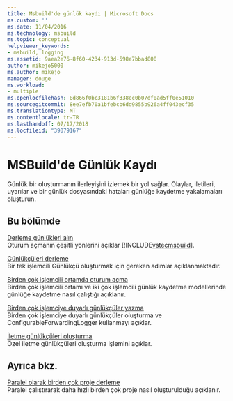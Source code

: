 ```yaml
---
title: Msbuild'de günlük kaydı | Microsoft Docs
ms.custom: ''
ms.date: 11/04/2016
ms.technology: msbuild
ms.topic: conceptual
helpviewer_keywords:
- msbuild, logging
ms.assetid: 9aea2e76-8f60-4234-913d-598e7bbad808
author: mikejo5000
ms.author: mikejo
manager: douge
ms.workload:
- multiple
ms.openlocfilehash: 8d866f0bc3181b6f338ec0b07df0ad5ff0e51010
ms.sourcegitcommit: 8ee7efb70a1bfebcb6dd9855b926a4ff043ecf35
ms.translationtype: MT
ms.contentlocale: tr-TR
ms.lasthandoff: 07/17/2018
ms.locfileid: "39079167"
---
```

# <a name="logging-in-msbuild"></a>MSBuild'de Günlük Kaydı
Günlük bir oluşturmanın ilerleyişini izlemek bir yol sağlar. Olaylar, iletileri, uyarılar ve bir günlük dosyasındaki hataları günlüğe kaydetme yakalamaları oluşturun.  
  
## <a name="in-this-section"></a>Bu bölümde  
 [Derleme günlükleri alın](../msbuild/obtaining-build-logs-with-msbuild.md)  
 Oturum açmanın çeşitli yönlerini açıklar [!INCLUDE[vstecmsbuild](../extensibility/internals/includes/vstecmsbuild_md.md)].  
  
 [Günlükçüleri derleme](../msbuild/build-loggers.md)  
 Bir tek işlemcili Günlükçü oluşturmak için gereken adımlar açıklanmaktadır.  
  
 [Birden çok işlemcili ortamda oturum açma](../msbuild/logging-in-a-multi-processor-environment.md)  
 Birden çok işlemcili ortamı ve iki çok işlemcili günlük kaydetme modellerinde günlüğe kaydetme nasıl çalıştığı açıklanır.  
  
 [Birden çok işlemciye duyarlı günlükçüler yazma](../msbuild/writing-multi-processor-aware-loggers.md)  
 Birden çok işlemciye duyarlı günlükçüler oluşturma ve ConfigurableForwardingLogger kullanmayı açıklar.  
  
 [İletme günlükçüleri oluşturma](../msbuild/creating-forwarding-loggers.md)  
 Özel iletme günlükçüleri oluşturma işlemini açıklar.  
  
## <a name="see-also"></a>Ayrıca bkz.  
 [Paralel olarak birden çok proje derleme](../msbuild/building-multiple-projects-in-parallel-with-msbuild.md)  
 Paralel çalıştırarak daha hızlı birden çok proje nasıl oluşturulduğu açıklanır.